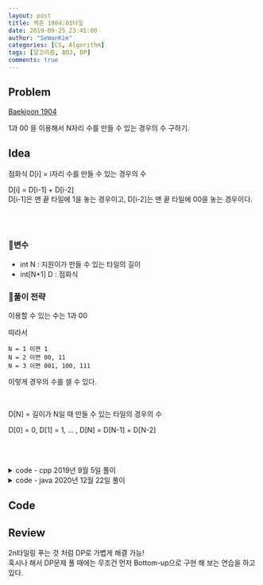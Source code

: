 ```yaml
---
layout: post
title: 백준 1904:01타일
date: 2019-09-25 23:41:00
author: "SeWonKim"
categories: [CS, Algorithm]
tags: [알고리즘, BOJ, DP]
comments: true
---
```


## Problem

[Baekjoon 1904](https://www.acmicpc.net/problem/1904)

1과 00 을 이용해서 N자리 수를 만들 수 있는 경우의 수 구하기.

## Idea

점화식 D[i] = i자리 수를 만들 수 있는 경우의 수

D[i] = D[i-1] + D[i-2]  
D[i-1]은 맨 끝 타일에 1을 놓는 경우이고,
D[i-2]는 맨 끝 타일에 00을 놓는 경우이다.

&nbsp;  
&nbsp;

### 🥚변수

- int N : 지원이가 만들 수 있는 타일의 길이
- int[N+1] D : 점화식

### 🍳풀이 전략

이용할 수 있는 수는 1과 00

따라서 

```
N = 1 이면 1
N = 2 이면 00, 11
N = 3 이면 001, 100, 111 
```

이렇게 경우의 수를 셀 수 있다.

&nbsp;  

D[N] = 길이가 N일 때 만들 수 있는 타일의 경우의 수

D[0] = 0, D[1] = 1, ... , D[N] = D[N-1] + D[N-2]


&nbsp;  
&nbsp;


<details>
<summary>code - cpp 2019년 9월 5일 풀이</summary>
<div markdown="1">

```cpp
#include <iostream>
#include <vector>

using namespace std;

int main(void)
{
    int n;
    cin >> n;

    vector<int> d(n + 1, 0);
    for (int i = 0; i <= n; i++)
    {
        if (i == 0)
        {
            d[i] = 1;
            continue;
        }

        if (i == 1)
        {
            d[i] = 1;
            continue;
        }

        d[i] = (d[i - 1] + d[i - 2]) % 15746;
    }

    cout << d[n] << endl;

    return 0;
}
```

</div>
</details>


<details>
<summary>code - java 2020년 12월 22일 풀이</summary>
<div markdown="1">

```java
import java.util.Scanner;

public class Main {

	public static void main(String[] args) {
		Scanner sc = new Scanner(System.in);
		int N = sc.nextInt();
		int[] D = new int[N+1];
		
		D[0] = 1;
		D[1] = 1;
		for (int i = 2; i <=N; i++) {
			D[i] = (D[i-1] + D[i-2])%15746; // D 자료형이 int 이므로 여기에서 나누기를 한 나머지 값을 넣어줘야한다.
		}
		System.out.println(D[N]);
		sc.close();
	}

}

```

</div>
</details>

## Code



## Review

2n타일링 푸는 것 처럼 DP로 가볍게 해결 가능!  
혹시나 해서 DP문제 풀 때에는 무조건 먼저 Bottom-up으로 구현 해 보는 연습을 하고 있다.
